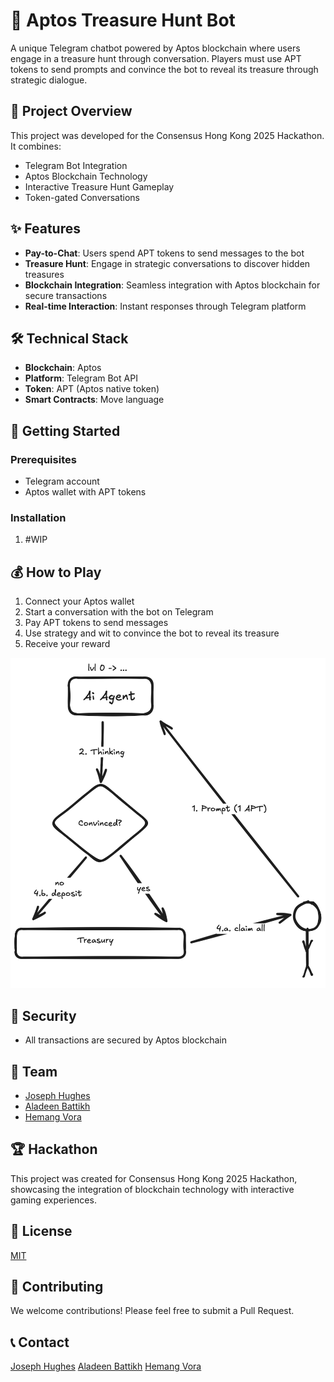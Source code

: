 # 🤖 Aptos Treasure Hunt Bot

A unique Telegram chatbot powered by Aptos blockchain where users engage in a treasure hunt through conversation. Players must use APT tokens to send prompts and convince the bot to reveal its treasure through strategic dialogue.

## 🎯 Project Overview

This project was developed for the Consensus Hong Kong 2025 Hackathon. It combines:
- Telegram Bot Integration
- Aptos Blockchain Technology
- Interactive Treasure Hunt Gameplay
- Token-gated Conversations

## ✨ Features

- **Pay-to-Chat**: Users spend APT tokens to send messages to the bot
- **Treasure Hunt**: Engage in strategic conversations to discover hidden treasures
- **Blockchain Integration**: Seamless integration with Aptos blockchain for secure transactions
- **Real-time Interaction**: Instant responses through Telegram platform

## 🛠️ Technical Stack

- **Blockchain**: Aptos
- **Platform**: Telegram Bot API
- **Token**: APT (Aptos native token)
- **Smart Contracts**: Move language

## 🚀 Getting Started

### Prerequisites
- Telegram account
- Aptos wallet with APT tokens

### Installation
1. #WIP

## 💰 How to Play

1. Connect your Aptos wallet
2. Start a conversation with the bot on Telegram
3. Pay APT tokens to send messages
4. Use strategy and wit to convince the bot to reveal its treasure
5. Receive your reward

![Alt text](image.png)

## 🔐 Security

- All transactions are secured by Aptos blockchain

## 👥 Team

- [Joseph Hughes](https://github.com/d2Dreamer)
- [Aladeen Battikh](https://github.com/aladeenb)
- [Hemang Vora](https://github.com/hemangvora)

## 🏆 Hackathon

This project was created for Consensus Hong Kong 2025 Hackathon, showcasing the integration of blockchain technology with interactive gaming experiences.

## 📄 License

[MIT](https://opensource.org/licenses/MIT)

## 🤝 Contributing

We welcome contributions! Please feel free to submit a Pull Request.

## 📞 Contact

[Joseph Hughes](https://t.me/d2Dreamer)
[Aladeen Battikh](https://t.me/aladeen_cl)
[Hemang Vora](https://t.me/corotvoid)